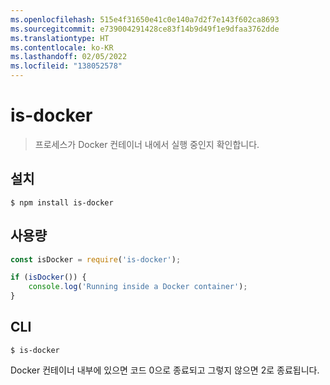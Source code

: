 ```yaml
---
ms.openlocfilehash: 515e4f31650e41c0e140a7d2f7e143f602ca8693
ms.sourcegitcommit: e739004291428ce83f14b9d49f1e9dfaa3762dde
ms.translationtype: HT
ms.contentlocale: ko-KR
ms.lasthandoff: 02/05/2022
ms.locfileid: "138052578"
---
```

# <a name="is-docker"></a>is-docker

> 프로세스가 Docker 컨테이너 내에서 실행 중인지 확인합니다.

## <a name="install"></a>설치

```
$ npm install is-docker
```

## <a name="usage"></a>사용량

```js
const isDocker = require('is-docker');

if (isDocker()) {
    console.log('Running inside a Docker container');
}
```

## <a name="cli"></a>CLI

```
$ is-docker
```

Docker 컨테이너 내부에 있으면 코드 0으로 종료되고 그렇지 않으면 2로 종료됩니다.
